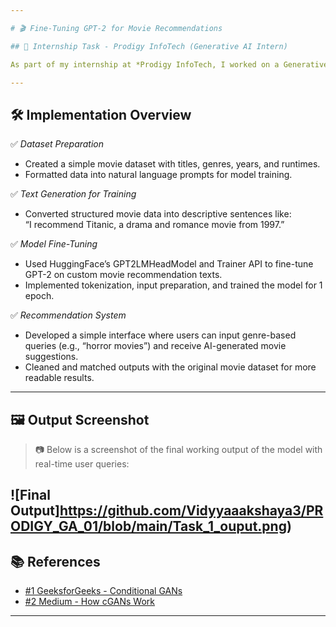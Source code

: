 ```yaml
---

# 🎬 Fine-Tuning GPT-2 for Movie Recommendations

## 📌 Internship Task - Prodigy InfoTech (Generative AI Intern)

As part of my internship at *Prodigy InfoTech, I worked on a Generative AI project where I **fine-tuned a pre-trained GPT-2 model on a custom movie dataset* to generate human-like movie recommendations. The task was designed to help me understand how to structure textual data, tokenize it, fine-tune a language model, and generate contextually relevant output based on user preferences.

---
```


## 🛠 Implementation Overview

✅ *Dataset Preparation*  
- Created a simple movie dataset with titles, genres, years, and runtimes.  
- Formatted data into natural language prompts for model training.

✅ *Text Generation for Training*  
- Converted structured movie data into descriptive sentences like:  
  “I recommend Titanic, a drama and romance movie from 1997.”

✅ *Model Fine-Tuning*  
- Used HuggingFace’s GPT2LMHeadModel and Trainer API to fine-tune GPT-2 on custom movie recommendation texts.  
- Implemented tokenization, input preparation, and trained the model for 1 epoch.

✅ *Recommendation System*  
- Developed a simple interface where users can input genre-based queries (e.g., “horror movies”) and receive AI-generated movie suggestions.  
- Cleaned and matched outputs with the original movie dataset for more readable results.

---

## 🖼 Output Screenshot

> 📷 Below is a screenshot of the final working output of the model with real-time user queries:

![Final Output]https://github.com/Vidyyaaakshaya3/PRODIGY_GA_01/blob/main/Task_1_ouput.png)
---

## 📚 References

- [#1 GeeksforGeeks - Conditional GANs](https://www.geeksforgeeks.org/deep-learning/conditional-generative-adversarial-network/)  
- [#2 Medium - How cGANs Work](https://scribe.rip/cgan-conditional-generative-adversarial-network-how)

---
